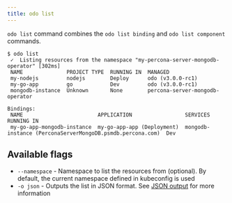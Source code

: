 ```yaml
---
title: odo list
---
```


`odo list` command combines the `odo list binding` and `odo list component` commands.

```shell
$ odo list
 ✓  Listing resources from the namespace "my-percona-server-mongodb-operator" [302ms]
 NAME              PROJECT TYPE  RUNNING IN  MANAGED
 my-nodejs         nodejs        Deploy      odo (v3.0.0-rc1)
 my-go-app         go            Dev         odo (v3.0.0-rc1)
 mongodb-instance  Unknown       None        percona-server-mongodb-operator 

Bindings:
 NAME                        APPLICATION                 SERVICES                                                   RUNNING IN 
 my-go-app-mongodb-instance  my-go-app-app (Deployment)  mongodb-instance (PerconaServerMongoDB.psmdb.percona.com)  Dev
```
## Available flags

* `--namespace` - Namespace to list the resources from (optional). By default, the current namespace defined in kubeconfig is used
* `-o json` - Outputs the list in JSON format. See [JSON output](json-output.md) for more information
